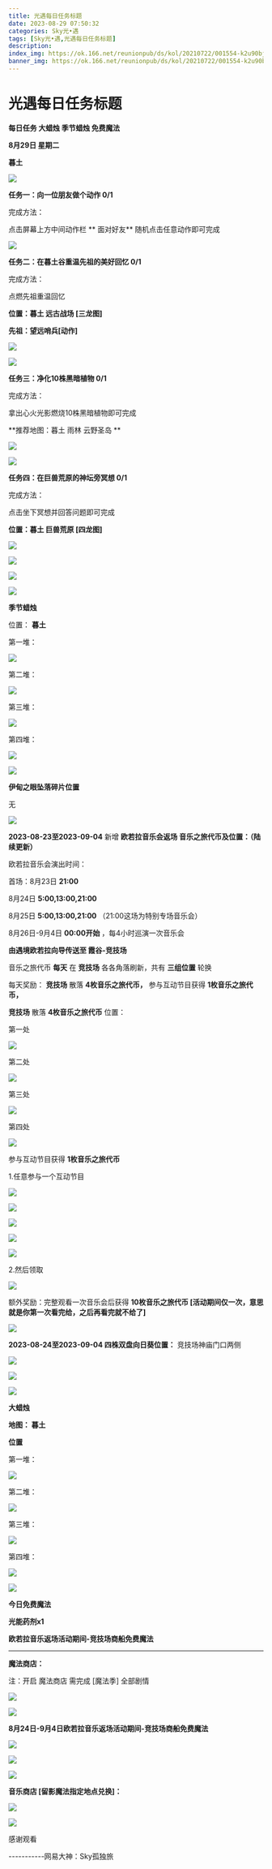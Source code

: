 ```yaml
---
title: 光遇每日任务标题
date: 2023-08-29 07:50:32
categories: Sky光•遇
tags: [Sky光•遇,光遇每日任务标题]
description: 
index_img: https://ok.166.net/reunionpub/ds/kol/20210722/001554-k2u90bj7ay.png?imageView&thumbnail=600x0&type=jpg
banner_img: https://ok.166.net/reunionpub/ds/kol/20210722/001554-k2u90bj7ay.png?imageView&thumbnail=600x0&type=jpg
---
```

# 光遇每日任务标题
**每日任务 大蜡烛 季节蜡烛 免费魔法**

 **8月29日 星期二**

 **暮土**

![](https://img.166.net/reunionpub/ds/kol/20230829/000940-3mpot59s8s.jpg)

 **任务一：向一位朋友做个动作 0/1**

完成方法：

点击屏幕上方中间动作栏 **  面对好友** 随机点击任意动作即可完成

![](https://img.166.net/reunionpub/ds/kol/20230829/000328-qaz8d4ucsv.png)

 **任务二：在暮土谷重温先祖的美好回忆 0/1**

完成方法：

点燃先祖重温回忆

 **位置：暮土 远古战场 [三龙图]**

 **先祖：望远哨兵[动作]**

![](https://img.166.net/reunionpub/ds/kol/20230829/000349-7l1v4pcr2m.jpeg)

![](https://img.166.net/reunionpub/ds/kol/20230829/000355-bswds3np9t.jpeg)

 **任务三：净化10株黑暗植物 0/1**

完成方法：

拿出心火光影燃烧10株黑暗植物即可完成

 **推荐地图：暮土 雨林 云野圣岛  **

![](https://img.166.net/reunionpub/ds/kol/20230829/000422-47aswud2yg.jpeg)

![](https://img.166.net/reunionpub/ds/kol/20230829/000431-q4p0y9idm3.jpeg)

 **任务四：在巨兽荒原的神坛旁冥想 0/1**

完成方法：

点击坐下冥想并回答问题即可完成

 **位置：暮土 巨兽荒原 [四龙图]**

![](https://img.166.net/reunionpub/ds/kol/20230829/000454-2e60n7drcv.jpeg)

![](https://img.166.net/reunionpub/ds/kol/20230829/000502-dlstir506a.jpeg)

![](https://img.166.net/reunionpub/ds/kol/20230829/000508-4hn0grj7ts.jpeg)

![](https://img.166.net/reunionpub/ds/kol/20230502/053253-tkp31d0r2j.png)

 **季节蜡烛**

位置： **暮土**

第一堆：

![](https://img.166.net/reunionpub/ds/kol/20230828/232854-ul05ysskt8.jpeg)

第二堆：

![](https://img.166.net/reunionpub/ds/kol/20230828/232907-ah7nqei5l1.jpeg)

第三堆：

![](https://img.166.net/reunionpub/ds/kol/20230828/232916-zov10hsf96.jpeg)

第四堆：

![](https://img.166.net/reunionpub/ds/kol/20230828/232924-k06r1b5ijn.jpeg)

![](https://img.166.net/reunionpub/ds/kol/20230502/053253-tkp31d0r2j.png)

 **伊甸之眼坠落碎片位置**

无

![](https://img.166.net/reunionpub/ds/kol/20230501/003537-boqnslm12s.png)

 **2023-08-23至2023-09-04** 新增 **欧若拉音乐会返场 音乐之旅代币及位置：（陆续更新）**

欧若拉音乐会演出时间：

首场：8月23日  **21:00**

8月24日 **5:00,13:00,21:00**

8月25日  **5:00,13:00,21:00** （21:00这场为特别专场音乐会）

8月26日-9月4日 **00:00开始** ，每4小时巡演一次音乐会

 **由遇境欧若拉向导传送至 霞谷-竞技场**

音乐之旅代币﻿ **每天** 在 **竞技场** 各各角落刷新，共有 **三组位置** 轮换

每天奖励： **竞技场** 散落 **4枚音乐之旅代币，** 参与互动节目获得 **1枚音乐之旅代币，**

 **竞技场** 散落 **4枚音乐之旅代币** 位置：

第一处

![](https://img.166.net/reunionpub/ds/kol/20230828/233046-6stzupsrba.jpg)

第二处

![](https://img.166.net/reunionpub/ds/kol/20230828/233055-jta1064s75.jpg)

第三处

![](https://img.166.net/reunionpub/ds/kol/20230828/233102-5yr84e9n1u.jpg)

第四处

![](https://img.166.net/reunionpub/ds/kol/20230828/233109-vcpq341aou.jpg)

参与互动节目获得 **1枚音乐之旅代币**

1.任意参与一个互动节目

![](https://img.166.net/reunionpub/ds/kol/20230826/032359-q09k2ti5vy.jpeg)

![](https://img.166.net/reunionpub/ds/kol/20230824/105839-kg6hdj1srv.jpeg)

![](https://img.166.net/reunionpub/ds/kol/20230824/105846-yo4dmsn1ig.jpeg)

![](https://img.166.net/reunionpub/ds/kol/20230824/105855-gu1jy9d7qt.jpeg)

![](https://img.166.net/reunionpub/ds/kol/20230824/105902-d1qj86bsir.jpeg)

2.然后领取

![](https://img.166.net/reunionpub/ds/kol/20230826/015910-halw5eco3g.jpg)

额外奖励：完整观看一次音乐会后获得 **10枚音乐之旅代币 [活动期间仅一次，意思就是你第一次看完给，之后再看完就不给了]**

![](https://img.166.net/reunionpub/ds/kol/20230826/015611-sjvo7galmz.jpg)

 **2023-08-24至2023-09-04 四株双盘向日葵位置：** 竞技场神庙门口两侧

![](https://img.166.net/reunionpub/ds/kol/20230824/101240-y9c1blfqmu.jpg)

![](https://img.166.net/reunionpub/ds/kol/20230824/101247-gjsov48hal.jpg)

![](https://img.166.net/reunionpub/ds/kol/20230501/003537-boqnslm12s.png)

 **大蜡烛**

 **地图： 暮土**

 **位置**

第一堆：

![](https://img.166.net/reunionpub/ds/kol/20230828/233316-um4753s9ec.png)

第二堆：

![](https://img.166.net/reunionpub/ds/kol/20230828/233337-iuo7w689pf.png)

第三堆：

![](https://img.166.net/reunionpub/ds/kol/20230828/233349-19poh2mlsu.png)

第四堆：

![](https://img.166.net/reunionpub/ds/kol/20230828/233359-mcdnfe2woa.png)

![](https://img.166.net/reunionpub/ds/kol/20221018/100256-wzutnocka0.png)

 **今日免费魔法**

 **光能药剂x1**

 **欧若拉音乐返场活动期间-竞技场商船免费魔法**

 ****

**魔法商店：**

注：开启 魔法商店 需完成 [魔法季] 全部剧情

![](https://img.166.net/reunionpub/ds/kol/20221018/100559-oibznvdtus.png)

![](https://img.166.net/reunionpub/ds/kol/20230828/233524-045jofhbn1.jpeg)

 **8月24日-9月4日欧若拉音乐返场活动期间-竞技场商船免费魔法**

![](https://img.166.net/reunionpub/ds/kol/20230824/102740-ko0cfl9hnr.jpg)

![](https://img.166.net/reunionpub/ds/kol/20230824/102746-uzh3w6dym2.jpg)

![](https://img.166.net/reunionpub/ds/kol/20230824/102752-j0s78bfvlz.jpg)

 **音乐商店 [留影魔法指定地点兑换]：**

![](https://img.166.net/reunionpub/ds/kol/20230827/232709-0bno48eshp.jpeg)

![](https://img.166.net/reunionpub/ds/kol/20230502/235738-ls601349yq.png)

感谢观看

\-----------网易大神：Sky孤独旅

